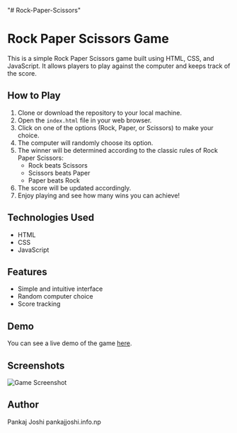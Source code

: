 "# Rock-Paper-Scissors" 

# Rock Paper Scissors Game

This is a simple Rock Paper Scissors game built using HTML, CSS, and JavaScript. It allows players to play against the computer and keeps track of the score.

## How to Play

1. Clone or download the repository to your local machine.
2. Open the `index.html` file in your web browser.
3. Click on one of the options (Rock, Paper, or Scissors) to make your choice.
4. The computer will randomly choose its option.
5. The winner will be determined according to the classic rules of Rock Paper Scissors:
   - Rock beats Scissors
   - Scissors beats Paper
   - Paper beats Rock
6. The score will be updated accordingly.
7. Enjoy playing and see how many wins you can achieve!

## Technologies Used

- HTML
- CSS
- JavaScript

## Features

- Simple and intuitive interface
- Random computer choice
- Score tracking

## Demo

You can see a live demo of the game [here](#).

## Screenshots

![Game Screenshot](/screenshots/game.png)

## Author

Pankaj Joshi
pankajjoshi.info.np




